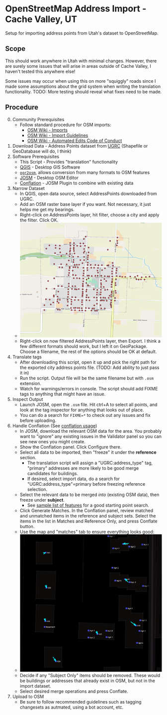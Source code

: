 # OpenStreetMap Address Import - Cache Valley, UT

Setup for importing address points from Utah's dataset to OpenStreetMap. 

## Scope

This should work anywhere in Utah with minimal changes. However, there are surely some issues that will arise in areas outside of Cache Valley, I haven't tested this anywhere else!

Some issues may occur when using this on more "squiggly" roads since I made some assumptions about the grid system when writing the translation functionality. TODO: More testing should reveal what fixes need to be made.

## Procedure

0. Community Prerequisites
    - Follow standard procedure for OSM imports:
      - [OSM Wiki - Imports](https://wiki.openstreetmap.org/wiki/Import)
      - [OSM Wiki - Import Guidelines](https://wiki.openstreetmap.org/wiki/Import/Guidelines)
      - [OSM Wiki - Automated Edits Code of Conduct](https://wiki.openstreetmap.org/wiki/Automated_Edits_code_of_conduct)
1. Download Data - Address Points dataset from [UGRC](https://gis.utah.gov/data/location/address-data/) (Shapefile or GeoDatabase will do, I think)
2. Software Prerequisites
    - This Script - Provides "translation" functionality
    - [QGIS](https://www.qgis.org/en/site/) - Desktop GIS Software
    - [`ogr2osm`](https://pypi.org/project/ogr2osm/), allows conversion from many formats to OSM features
    - [JOSM](https://josm.openstreetmap.de/) - Desktop OSM Editor
    - [Conflation](https://wiki.openstreetmap.org/wiki/JOSM/Plugins/Conflation) - JOSM Plugin to combine with existing data
3. Narrow Dataset
    - In QGIS, open data source, select AddressPoints downloaded from UGRC.
    - Add an OSM raster base layer if you want. Not necessary, it just helps me get my bearings.
    - Right-click on AddressPoints layer, hit filter, choose a city and apply the filter. Click OK.
    - ![Clarkston Map with Address Points](imgs/clarkston_addresses.png)
    - Right-click on now filtered AddressPoints layer, then Export. I think a few different formats should work, but I left it on GeoPackage. Choose a filename, the rest of the options should be OK at default.
4. Translate tags
    - After downloading this script, open it up and pick the right path for the exported city address points file. (TODO: Add ability to just pass it in)
    - Run the script. Output file will be the same filename but with `.osm` extension.
    - Watch for warnings/errors in console. The script should add FIXME tags to anything that might have an issue.
5. Inspect Output
    - Launch JOSM, open the `.osm` file. Hit ctrl+A to select all points, and look at the tag inspector for anything that looks out of place.
    - You can do a search for `FIXME=*` to check out any issues and fix before uploading.
6. Handle Conflation (See [conflation usage](https://wiki.openstreetmap.org/wiki/JOSM/Plugins/Conflation#Usage))
    - In JOSM, download the relevant OSM data for the area. You probably want to "ignore" any existing issues in the Validator panel so you can see new ones you might create.
    - Show the Conflation panel. Click Configure there. 
    - Select all data to be imported, then "freeze" it under the **reference** section.
        - The translation script will assign a "UGRC:address_type" tag, "primary" addresses are more likely to be good merge candidates for buildings.
        - If desired, select import data, do a search for "UGRC:address_type"=primary before freezing reference selection.
    - Select the relevant data to be merged *into* (existing OSM data), then freeze under **subject**.
        - See [sample list of features](josm_features.txt) for a good starting point search.
    - Click Generate Matches. In the Conflation panel, review matched and unmatched items in the reference and subject sets. Select the items in the list in Matches and Reference Only, and press Conflate button.
    - Use the map and "matches" tab to ensure everything looks good:
    - ![Map](imgs/conflation_example.png)
    - Decide if any "Subject Only" items should be removed. These would be buildings or addresses that already exist in OSM, but not in the import dataset.
    - Select desired merge operations and press Conflate.
7. Upload to OSM
    - Be sure to follow recommended guidelines such as tagging changesets as autmated, using a bot account, etc.
